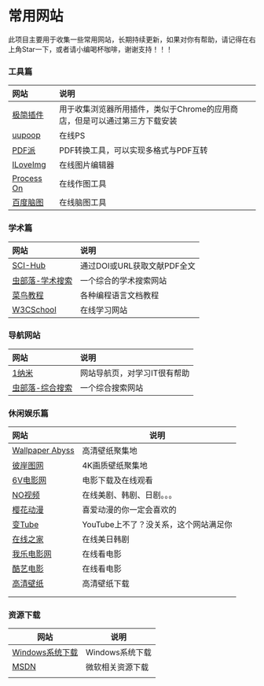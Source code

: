 # 常用网站

此项目主要用于收集一些常用网站，长期持续更新，如果对你有帮助，请记得在右上角Star一下，或者请小编喝杯咖啡，谢谢支持！！！

### 工具篇

| 网站                                         | 说明                                       |
|:------------------------------------------ |:---------------------------------------- |
| [极简插件](https://chrome.zzzmh.cn/)           | 用于收集浏览器所用插件，类似于Chrome的应用商店，但是可以通过第三方下载安装 |
| [uupoop](https://www.uupoop.com/)          | 在线PS                                     |
| [PDF派](https://www.pdfpai.com)             | PDF转换工具，可以实现多格式与PDF互转                    |
| [ILoveImg](https://www.iloveimg.com/zh-cn) | 在线图片编辑器                                  |
| [Process On](https://v3.processon.com/)    | 在线作图工具                                   |
| [百度脑图](https://naotu.baidu.com)            | 在线脑图工具                                   |

### 学术篇

| 网站                                          | 说明                 |
|:------------------------------------------- |:------------------ |
| [SCI-Hub](http://sci-hub.tw/)               | 通过DOI或URL获取文献PDF全文 |
| [虫部落-学术搜索](https://scholar.chongbuluo.com/) | 一个综合的学术搜索网站        |
| [菜鸟教程](https://www.runoob.com/)             | 各种编程语言文档教程         |
| [W3CSchool](https://www.w3cschool.cn/)      | 在线学习网站             |

### 导航网站

| 网站                                        | 说明              |
|:----------------------------------------- |:--------------- |
| [1纳米](http://1nami.com/)                  | 网站导航页，对学习IT很有帮助 |
| [虫部落-综合搜索](https://search.chongbuluo.com) | 一个综合搜索网站        |

### 休闲娱乐篇

| 网站                                                            | 说明                     |
|:------------------------------------------------------------- | ---------------------- |
| [Wallpaper Abyss](https://wall.alphacoders.com/?lang=Chinese) | 高清壁纸聚集地                |
| [彼岸图网](http://pic.netbian.com/)                               | 4K画质壁纸聚集地              |
| [6V电影网](https://www.66s.cc/?jevsfm=z8iuj3)                    | 电影下载及在线观看              |
| [NO视频](https://www.novipnoad.com/)                            | 在线美剧、韩剧、日剧。。。          |
| [樱花动漫](http://www.yhdm.tv/)                                   | 喜爱动漫的你一定会喜欢的           |
| [变Tube](https://www.biantube.com/)                            | YouTube上不了？没关系，这个网站满足你 |
| [在线之家](https://www.zxzjs.com/)                                | 在线美日韩剧                 |
| [我乐电影网](http://56dy.com/)                                     | 在线看电影                  |
| [酷艺电影](https://www.kuyitv.com/)                               | 在线看电影                  |
| [高清壁纸](https://hdqwalls.com/)                                 | 高清壁纸下载                 |
|                                                               |                        |
|                                                               |                        |

### 资源下载

| 网站                                                  | 说明          |
| --------------------------------------------------- | ----------- |
| [Windows系统下载](https://tb.rg-adguard.net/public.php) | Windows系统下载 |
| [MSDN](https://msdn.itellyou.cn/)                   | 微软相关资源下载    |
|                                                     |             |


